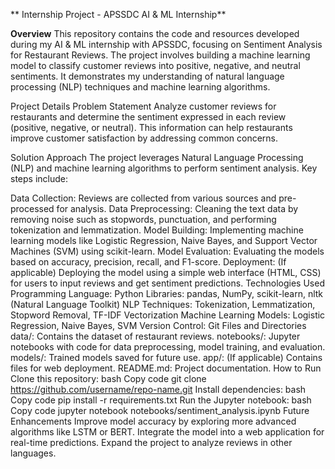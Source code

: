 **  Internship Project - APSSDC AI & ML Internship**

  **Overview**
This repository contains the code and resources developed during my AI & ML internship with APSSDC, focusing on Sentiment Analysis for Restaurant Reviews. The project involves building a machine learning model to classify customer reviews into positive, negative, and neutral sentiments. It demonstrates my understanding of natural language processing (NLP) techniques and machine learning algorithms.

Project Details
Problem Statement
Analyze customer reviews for restaurants and determine the sentiment expressed in each review (positive, negative, or neutral). This information can help restaurants improve customer satisfaction by addressing common concerns.

Solution Approach
The project leverages Natural Language Processing (NLP) and machine learning algorithms to perform sentiment analysis. Key steps include:

Data Collection: Reviews are collected from various sources and pre-processed for analysis.
Data Preprocessing: Cleaning the text data by removing noise such as stopwords, punctuation, and performing tokenization and lemmatization.
Model Building: Implementing machine learning models like Logistic Regression, Naive Bayes, and Support Vector Machines (SVM) using scikit-learn.
Model Evaluation: Evaluating the models based on accuracy, precision, recall, and F1-score.
Deployment: (If applicable) Deploying the model using a simple web interface (HTML, CSS) for users to input reviews and get sentiment predictions.
Technologies Used
Programming Language: Python
Libraries: pandas, NumPy, scikit-learn, nltk (Natural Language Toolkit)
NLP Techniques: Tokenization, Lemmatization, Stopword Removal, TF-IDF Vectorization
Machine Learning Models: Logistic Regression, Naive Bayes, SVM
Version Control: Git
Files and Directories
data/: Contains the dataset of restaurant reviews.
notebooks/: Jupyter notebooks with code for data preprocessing, model training, and evaluation.
models/: Trained models saved for future use.
app/: (If applicable) Contains files for web deployment.
README.md: Project documentation.
How to Run
Clone this repository:
bash
Copy code
git clone https://github.com/username/repo-name.git
Install dependencies:
bash
Copy code
pip install -r requirements.txt
Run the Jupyter notebook:
bash
Copy code
jupyter notebook notebooks/sentiment_analysis.ipynb
Future Enhancements
Improve model accuracy by exploring more advanced algorithms like LSTM or BERT.
Integrate the model into a web application for real-time predictions.
Expand the project to analyze reviews in other languages.
